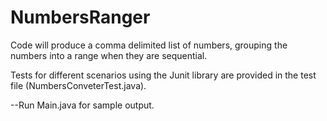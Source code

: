 # NumbersRanger
 Code will produce a comma delimited list of numbers, grouping the numbers into a range when they are sequential. 
 
 Tests for different scenarios using the Junit library are provided in the test file (NumbersConveterTest.java).
 
 --Run Main.java for sample output.
 

